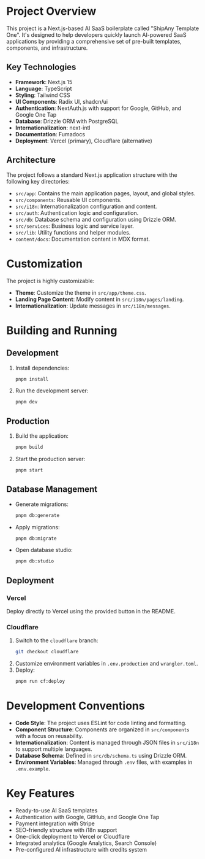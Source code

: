 # Project Overview

This project is a Next.js-based AI SaaS boilerplate called "ShipAny Template One". It's designed to help developers quickly launch AI-powered SaaS applications by providing a comprehensive set of pre-built templates, components, and infrastructure.

## Key Technologies

- **Framework**: Next.js 15
- **Language**: TypeScript
- **Styling**: Tailwind CSS
- **UI Components**: Radix UI, shadcn/ui
- **Authentication**: NextAuth.js with support for Google, GitHub, and Google One Tap
- **Database**: Drizzle ORM with PostgreSQL
- **Internationalization**: next-intl
- **Documentation**: Fumadocs
- **Deployment**: Vercel (primary), Cloudflare (alternative)

## Architecture

The project follows a standard Next.js application structure with the following key directories:

- `src/app`: Contains the main application pages, layout, and global styles.
- `src/components`: Reusable UI components.
- `src/i18n`: Internationalization configuration and content.
- `src/auth`: Authentication logic and configuration.
- `src/db`: Database schema and configuration using Drizzle ORM.
- `src/services`: Business logic and service layer.
- `src/lib`: Utility functions and helper modules.
- `content/docs`: Documentation content in MDX format.

# Customization

The project is highly customizable:

- **Theme**: Customize the theme in `src/app/theme.css`.
- **Landing Page Content**: Modify content in `src/i18n/pages/landing`.
- **Internationalization**: Update messages in `src/i18n/messages`.

# Building and Running

## Development

1. Install dependencies:
   ```bash
   pnpm install
   ```

2. Run the development server:
   ```bash
   pnpm dev
   ```

## Production

1. Build the application:
   ```bash
   pnpm build
   ```

2. Start the production server:
   ```bash
   pnpm start
   ```

## Database Management

- Generate migrations:
  ```bash
  pnpm db:generate
  ```

- Apply migrations:
  ```bash
  pnpm db:migrate
  ```

- Open database studio:
  ```bash
  pnpm db:studio
  ```

## Deployment

### Vercel
Deploy directly to Vercel using the provided button in the README.

### Cloudflare
1. Switch to the `cloudflare` branch:
   ```bash
   git checkout cloudflare
   ```
2. Customize environment variables in `.env.production` and `wrangler.toml`.
3. Deploy:
   ```bash
   pnpm run cf:deploy
   ```

# Development Conventions

- **Code Style**: The project uses ESLint for code linting and formatting.
- **Component Structure**: Components are organized in `src/components` with a focus on reusability.
- **Internationalization**: Content is managed through JSON files in `src/i18n` to support multiple languages.
- **Database Schema**: Defined in `src/db/schema.ts` using Drizzle ORM.
- **Environment Variables**: Managed through `.env` files, with examples in `.env.example`.

# Key Features

- Ready-to-use AI SaaS templates
- Authentication with Google, GitHub, and Google One Tap
- Payment integration with Stripe
- SEO-friendly structure with i18n support
- One-click deployment to Vercel or Cloudflare
- Integrated analytics (Google Analytics, Search Console)
- Pre-configured AI infrastructure with credits system